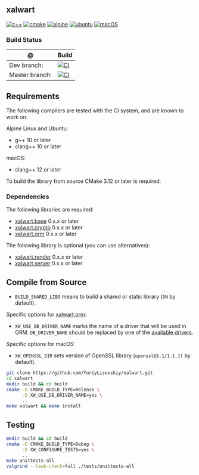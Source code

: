 ## xalwart
[![c++](https://img.shields.io/badge/c%2B%2B-20-6c85cf)](https://isocpp.org/)
[![cmake](https://img.shields.io/badge/cmake-%3E=3.12-success)](https://cmake.org/)
[![alpine](https://img.shields.io/badge/Alpine_Linux-0D597F?style=flat&logo=alpine-linux&logoColor=white)](https://alpinelinux.org/)
[![ubuntu](https://img.shields.io/badge/Ubuntu-E95420?style=flat&logo=ubuntu&logoColor=white)](https://ubuntu.com/)
[![macOS](https://img.shields.io/badge/macOS-343D46?style=flat&logo=apple&logoColor=F0F0F0)](https://www.apple.com/macos)

### Build Status
| @ | Build |
|---|---|
| Dev branch: | [![CI](https://github.com/YuriyLisovskiy/xalwart/actions/workflows/ci.yml/badge.svg?branch=dev)](https://github.com/YuriyLisovskiy/xalwart/actions/workflows/ci.yml?query=branch%3Adev) |
| Master branch: | [![CI](https://github.com/YuriyLisovskiy/xalwart/actions/workflows/ci.yml/badge.svg?branch=master)](https://github.com/YuriyLisovskiy/xalwart/actions/workflows/ci.yml?query=branch%3Amaster) |

## Requirements
The following compilers are tested with the CI system, and are known to work on:

Alpine Linux and Ubuntu:
* g++ 10 or later
* clang++ 10 or later

macOS:
* clang++ 12 or later

To build the library from source CMake 3.12 or later is required.

### Dependencies
The following libraries are required:
- [xalwart.base](https://github.com/YuriyLisovskiy/xalwart.base) 0.x.x or later
- [xalwart.crypto](https://github.com/YuriyLisovskiy/xalwart.crypto) 0.x.x or later
- [xalwart.orm](https://github.com/YuriyLisovskiy/xalwart.orm) 0.x.x or later

The following library is optional (you can use alternatives):
- [xalwart.render](https://github.com/YuriyLisovskiy/xalwart.render) 0.x.x or later
- [xalwart.server](https://github.com/YuriyLisovskiy/xalwart.server) 0.x.x or later

## Compile from Source
* `BUILD_SHARED_LIBS` means to build a shared or static library (`ON` by default).

Specific options for [xalwart.orm](https://github.com/YuriyLisovskiy/xalwart.orm):
* `XW_USE_DB_DRIVER_NAME` marks the name of a driver that will be used in ORM. `DB_DRIVER_NAME` should be
  replaced by one of the [available drivers](https://github.com/YuriyLisovskiy/xalwart.orm/tree/dev#available-drivers).

Specific options for macOS:
* `XW_OPENSSL_DIR` sets version of OpenSSL library (`openssl@1.1/1.1.1l` by default).
```bash
git clone https://github.com/YuriyLisovskiy/xalwart.git
cd xalwart
mkdir build && cd build
cmake -D CMAKE_BUILD_TYPE=Release \
      -D XW_USE_DB_DRIVER_NAME=yes \
      ..
make xalwart && make install
```

## Testing
```bash
mkdir build && cd build
cmake -D CMAKE_BUILD_TYPE=Debug \
      -D XW_CONFIGURE_TESTS=yes \
      ..
make unittests-all
valgrind --leak-check=full ./tests/unittests-all
```
